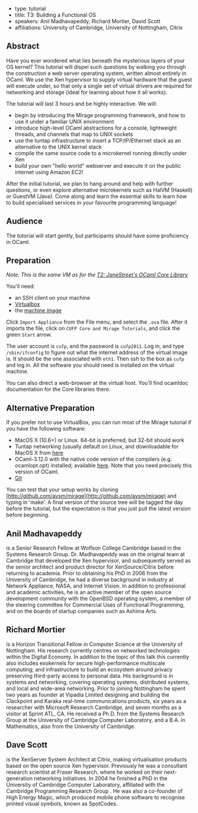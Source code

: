 - type: tutorial
- title: T3: Building a Functional OS
- speakers: Anil Madhavapeddy, Richard Mortier, David Scott
- affiliations: University of Cambridge, University of Nottingham, Citrix


## Abstract
Have you ever wondered what lies beneath the mysterious layers of your
OS kernel? This tutorial will dispel such questions by walking you
through the construction a web server operating system, written almost
entirely in OCaml.  We use the Xen hypervisor to supply virtual
hardware that the guest will execute under, so that only a single set
of virtual drivers are required for networking and storage \(ideal for
learning about how it all works\).

The tutorial will last 3 hours and be highly interactive. We will:

- begin by introducing the Mirage programming framework, and how to
 use it under a familiar UNIX environment
- introduce high-level OCaml abstractions for a console, lightweight
 threads, and channels that map to UNIX sockets
- use the tuntap infrastructure to insert a TCP/IP/Ethernet stack as
 an alternative to the UNIX kernel stack
- compile the same source code to a microkernel running directly under
 Xen
- build your own "hello world" webserver and execute it on the public
 internet using Amazon EC2!

After the initial tutorial, we plan to hang around and help with
further questions, or even explore alternative microkernels such as
HalVM \(Haskell\) or GuestVM \(Java\). Come along and learn the essential
skills to learn how to build specialised services in your favourite
programming language!

## Audience
The tutorial will start gently, but participants should have some
proficiency in OCaml.

## Preparation
*Note: This is the same VM as for the [T2: JaneStreet's OCaml Core Library](t2-janestreets-ocaml-core-library.html).*

You'll need:

- an SSH client on your machine
- [Virtualbox](https://www.virtualbox.org/wiki/Downloads)
- the [machine image](http://minsky-primus.net/CUFP-Core-and-Mirage-Tutorials.ova)

Click `Import Appliance` from the File menu, and select the `.ova` file.
After it imports the file, click on `CUFP Core and Mirage Tutorials`,
and click the green `Start` arrow.

The user account is `cufp`, and the password is `cufp2011`.  Log in,
and type `/sbin/ifconfig` to figure out what the internet address of
the virtual image is.  It should be the one associated with `eth1`.
Then ssh to the box as `cufp` and log in.  All the software you should
need is installed on the virtual machine.

You can also direct a web-browser at the virtual host.  You'll find
ocamldoc documentation for the Core libraries there.

## Alternative Preparation
If you prefer not to use VirtualBox, you can run most of the Mirage tutorial if you have the following software:

- MacOS X \(10.6+\) or Linux. 64-bit is preferred, but 32-bit should work
- Tuntap networking \(usually default on Linux, and downloadable for MacOS X from [here](http://tuntaposx.sourceforge.net/)
- OCaml-3.12.0 with the native code version of the compilers \(e.g. ocamlopt.opt\) installed; available [here](http://caml.inria.fr/pub/distrib/ocaml-3.12/). Note that you need precisely this version of OCaml.
- [Git](http://git-scm.com/)

You can test that your setup works by cloning [http://github.com/avsm/mirage](http://github.com/avsm/mirage) and typing in 'make'.  A final version of the source tree will be tagged the day before the tutorial, but the expectation is that you just pull the latest version before beginning.

## Anil Madhavapeddy
is a Senior Research Fellow at Wolfson College Cambridge based in the
Systems Research Group. Dr. Madhavapeddy was on the original team at
Cambridge that developed the Xen hypervisor, and subsequently served
as the senior architect and product director for XenSource/Citrix
before returning to academia. Prior to obtaining his PhD in 2006 from
the University of Cambridge, he had a diverse background in industry
at Network Appliance, NASA, and Internet Vision. In addition to
professional and academic activities, he is an active member of the
open source development community with the OpenBSD operating system, a
member of the steering committee for Commercial Uses of Functional
Programming, and on the boards of startup companies such as Ashima
Arts.

## Richard Mortier
is a Horizon Transitional Fellow in Computer Science at the
University of Nottingham.  His research currently centres on
networked technologies within the Digital Economy.  In addition to
the topic of this talk this currently also includes exokernels for
secure high-performance multiscale computing; and infrastructure to
build an ecosystem around privacy preserving third-party access to
personal data. His background is in systems and networking, covering
operating systems, distributed systems, and local and wide-area
networking.  Prior to joining Nottingham he spent two years as
founder at Vipadia Limited designing and building the Clackpoint and
Karaka real-time communications products, six years as a researcher
with Microsoft Research Cambridge, and seven months as a visitor at
Sprint ATL, CA. He received a Ph.D. from the Systems Research Group
at the University of Cambridge Computer Laboratory, and a B.A. in
Mathematics, also from the University of Cambridge.

## Dave Scott
is the XenServer System Architect at Citrix, making virtualisation
products based on the open source Xen hypervisor. Previously he was a
consultant research scientist at Fraser Research, where he worked on
their next-generation networking initiatives. In 2004 he finished a
PhD in the University of Cambridge Computer Laboratory, affiliated
with the Cambridge Programming Research Group . He was also a
co-founder of High Energy Magic, which produced mobile phone software
to recognise printed visual symbols, known as SpotCodes.

